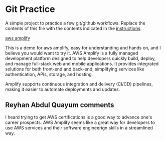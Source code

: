 # Git Practice
A simple project to practice a few git/github workflows.  Replace the contents of this file with the contents indicated in the [instructions](./instructions.md).

[aws amplify](https://aws.amazon.com/amplify/)

This is a demo for aws amplify, easy for understanding and hands on, and I believe you would want to try it. AWS Amplify is a fully managed development platform designed to help developers quickly build, deploy, and manage full-stack web and mobile applications. It provides integrated solutions for both front-end and back-end, simplifying services like authentication, APIs, storage, and hosting.

Amplify supports continuous integration and delivery (CI/CD) pipelines, making it easier to automate deployments and updates.

## Reyhan Abdul Quayum comments

I heard trying to get AWS certifications is a good way to advance one's career prospects. AWS Amplify seems like a great way for developers to use AWS services and their software engineerign skills in a streamlined way.